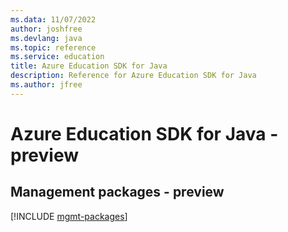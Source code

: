 ```yaml
---
ms.data: 11/07/2022
author: joshfree
ms.devlang: java
ms.topic: reference
ms.service: education
title: Azure Education SDK for Java
description: Reference for Azure Education SDK for Java
ms.author: jfree
---
```

# Azure Education SDK for Java - preview

## Management packages - preview
[!INCLUDE [mgmt-packages](education-mgmt-index.md)]